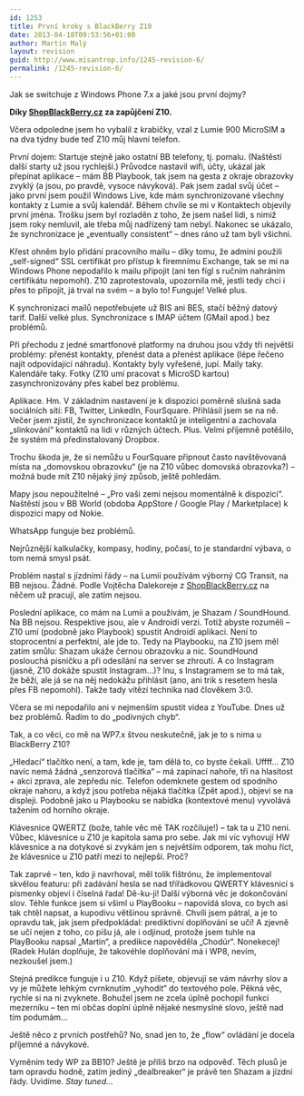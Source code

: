 ```yaml
---
id: 1253
title: První kroky s BlackBerry Z10
date: 2013-04-18T09:53:56+01:00
author: Martin Malý
layout: revision
guid: http://www.misantrop.info/1245-revision-6/
permalink: /1245-revision-6/
---
```

Jak se switchuje z Windows Phone 7.x a jaké jsou první dojmy?

<!--more-->

**Díky [ShopBlackBerry.cz](http://www.shopblackberry.cz/) za zapůjčení Z10.**

Včera odpoledne jsem ho vybalil z krabičky, vzal z Lumie 900 MicroSIM a na dva týdny bude teď Z10 můj hlavní telefon.

První dojem: Startuje stejně jako ostatní BB telefony, tj. pomalu. (Naštěstí další starty už jsou rychlejší.) Průvodce nastavil wifi, účty, ukázal jak přepínat aplikace &#8211; mám BB Playbook, tak jsem na gesta z okraje obrazovky zvyklý (a jsou, po pravdě, vysoce návyková). Pak jsem zadal svůj účet &#8211; jako první jsem použil Windows Live, kde mám synchronizované všechny kontakty z Lumie a svůj kalendář. Během chvíle se mi v Kontaktech objevily první jména. Trošku jsem byl rozladěn z toho, že jsem našel lidi, s nimiž jsem roky nemluvil, ale třeba můj nadřízený tam nebyl. Nakonec se ukázalo, že synchronizace je &#8222;eventually consistent&#8220; &#8211; dnes ráno už tam byli všichni.

Křest ohněm bylo přidání pracovního mailu &#8211; díky tomu, že admini použili &#8222;self-signed&#8220; SSL certifikát pro přístup k firemnímu Exchange, tak se mi na Windows Phone nepodařilo k mailu připojit (ani ten fígl s ručním nahráním certifikátu nepomohl). Z10 zaprotestovala, upozornila mě, jestli tedy chci i přes to připojit, já trval na svém &#8211; a bylo to! Funguje! Velké plus.

K synchronizaci mailů nepotřebujete už BIS ani BES, stačí běžný datový tarif. Další velké plus. Synchronizace s IMAP účtem (GMail apod.) bez problémů.

Při přechodu z jedné smartfonové platformy na druhou jsou vždy tři největší problémy: přenést kontakty, přenést data a přenést aplikace (lépe řečeno najít odpovídající náhradu). Kontakty byly vyřešené, jupí. Maily taky. Kalendáře taky. Fotky (Z10 umí pracovat s MicroSD kartou) zasynchronizovány přes kabel bez problému.

Aplikace. Hm. V základním nastavení je k dispozici poměrně slušná sada sociálních sítí: FB, Twitter, LinkedIn, FourSquare. Přihlásil jsem se na ně. Večer jsem zjistil, že synchronizace kontaktů je inteligentní a zachovala &#8222;slinkování&#8220; kontaktů na lidi v různých účtech. Plus. Velmi příjemně potěšilo, že systém má předinstalovaný Dropbox.

Trochu škoda je, že si nemůžu u FourSquare připnout často navštěvovaná místa na &#8222;domovskou obrazovku&#8220; (je na Z10 vůbec domovská obrazovka?) &#8211; možná bude mít Z10 nějaký jiný způsob, ještě pohledám.

Mapy jsou nepoužitelné &#8211; &#8222;Pro vaši zemi nejsou momentálně k dispozici&#8220;. Naštěstí jsou v BB World (obdoba AppStore / Google Play / Marketplace) k dispozici mapy od Nokie.

WhatsApp funguje bez problémů.

Nejrůznější kalkulačky, kompasy, hodiny, počasí, to je standardní výbava, o tom nemá smysl psát.

Problém nastal s jízdními řády &#8211; na Lumii používám výborný CG Transit, na BB nejsou. Žádné. Podle Vojtěcha Dalekoreje z [ShopBlackBerry.cz](http://www.shopblackberry.cz/) na něčem už pracují, ale zatím nejsou.

Poslední aplikace, co mám na Lumii a používám, je Shazam / SoundHound. Na BB nejsou. Respektive jsou, ale v Androidí verzi. Totiž abyste rozuměli &#8211; Z10 umí (podobně jako Playbook) spustit Androidí aplikaci. Není to stoprocentní a perfektní, ale jde to. Tedy na Playbooku, na Z10 jsem měl zatím smůlu: Shazam ukáže černou obrazovku a nic. SoundHound poslouchá písničku a při odesílání na server se zhroutí. A co Instagram (jasně, Z10 dokáže spustit Instagram&#8230;)? Inu, s Instagramem se to má tak, že běží, ale já se na něj nedokážu přihlásit (ano, ani trik s resetem hesla přes FB nepomohl). Takže tady vítězí technika nad člověkem 3:0.

Včera se mi nepodařilo ani v nejmenším spustit videa z YouTube. Dnes už bez problémů. Řadím to do &#8222;podivných chyb&#8220;.

Tak, a co věci, co mě na WP7.x štvou neskutečně, jak je to s nima u BlackBerry Z10?

&#8222;Hledací&#8220; tlačítko není, a tam, kde je, tam dělá to, co byste čekali. Uffff&#8230; Z10 navíc nemá žádná &#8222;senzorová tlačítka&#8220; &#8211; má zapínací nahoře, tři na hlasitost + akci zprava, ale zepředu nic. Telefon odemknete gestem od spodního okraje nahoru, a když jsou potřeba nějaká tlačítka (Zpět apod.), objeví se na displeji. Podobně jako u Playbooku se nabídka (kontextové menu) vyvolává tažením od horního okraje.

Klávesnice QWERTZ (bože, tahle věc mě TAK rozčiluje!) &#8211; tak ta u Z10 není. Vůbec, klávesnice u Z10 je kapitola sama pro sebe. Jak mi víc vyhovují HW klávesnice a na dotykové si zvykám jen s největším odporem, tak mohu říct, že klávesnice u Z10 patří mezi to nejlepší. Proč?

Tak zaprvé &#8211; ten, kdo ji navrhoval, měl tolik fištrónu, že implementoval skvělou featuru: při zadávání hesla se nad třířádkovou QWERTY klávesnicí s písmenky objeví i číselná řada! Dě-ku-ji! Další výborná věc je dokončování slov. Téhle funkce jsem si všiml u PlayBooku &#8211; napovídá slova, co bych asi tak chtěl napsat, a kupodivu většinou správně. Chvíli jsem pátral, a je to opravdu tak, jak jsem předpokládal: prediktivní doplňování se učí! A zjevně se učí nejen z toho, co píšu já, ale i odjinud, protože jsem tuhle na PlayBooku napsal &#8222;Martin&#8220;, a predikce napověděla &#8222;Chodúr&#8220;. Nonekecej! (Radek Hulán doplňuje, že takovéhle doplňování má i WP8, nevím, nezkoušel jsem.)

Stejná predikce funguje i u Z10. Když píšete, objevují se vám návrhy slov a vy je můžete lehkým cvrnknutím &#8222;vyhodit&#8220; do textového pole. Pěkná věc, rychle si na ni zvyknete. Bohužel jsem ne zcela úplně pochopil funkci mezerníku &#8211; ten mi občas doplní úplně nějaké nesmyslné slovo, ještě nad tím podumám&#8230;

Ještě něco z prvních postřehů? No, snad jen to, že &#8222;flow&#8220; ovládání je docela příjemné a návykové.

Vyměním tedy WP za BB10? Ještě je příliš brzo na odpověď. Těch plusů je tam opravdu hodně, zatím jediný &#8222;dealbreaker&#8220; je právě ten Shazam a jízdní řády. Uvidíme. _Stay tuned&#8230;_
